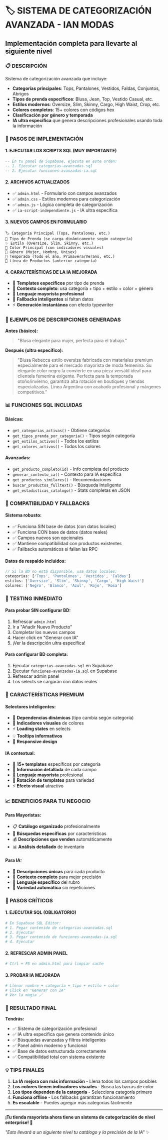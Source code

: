 # 🏷️ SISTEMA DE CATEGORIZACIÓN AVANZADA - IAN MODAS
## Implementación completa para llevarte al siguiente nivel

### 📋 DESCRIPCIÓN
Sistema de categorización avanzada que incluye:
- **Categorías principales**: Tops, Pantalones, Vestidos, Faldas, Conjuntos, Abrigos
- **Tipos de prenda específicos**: Blusa, Jean, Top, Vestido Casual, etc.
- **Estilos modernos**: Oversize, Slim, Skinny, Cargo, High Waist, Crop, etc.
- **Colores completos**: 15+ colores con códigos hex
- **Clasificación por género y temporada**
- **IA ultra específica** que genera descripciones profesionales usando toda la información

### 🚀 PASOS DE IMPLEMENTACIÓN

#### 1. **EJECUTAR LOS SCRIPTS SQL** (MUY IMPORTANTE)
```sql
-- En tu panel de Supabase, ejecuta en este orden:
-- 1. Ejecutar categorias-avanzadas.sql
-- 2. Ejecutar funciones-avanzadas-ia.sql
```

#### 2. **ARCHIVOS ACTUALIZADOS**
- ✅ `admin.html` - Formulario con campos avanzados
- ✅ `admin.css` - Estilos modernos para categorización
- ✅ `admin.js` - Lógica completa de categorización
- ✅ `ia-script-independiente.js` - IA ultra específica

#### 3. **NUEVOS CAMPOS EN FORMULARIO**
```
🏷️ Categoría Principal (Tops, Pantalones, etc.)
👗 Tipo de Prenda (se carga dinámicamente según categoría)
✨ Estilo (Oversize, Slim, Skinny, etc.)
🎨 Color Principal (con indicadores visuales)
👤 Género (Mujer, Hombre, Unisex)
📅 Temporada (Todo el año, Primavera/Verano, etc.)
🌟 Línea de Productos (anterior categoría)
```

#### 4. **CARACTERÍSTICAS DE LA IA MEJORADA**
- 🤖 **Templates específicos** por tipo de prenda
- 🎯 **Contexto completo**: usa categoría + tipo + estilo + color + género
- 💼 **Lenguaje mayorista profesional**
- 🔄 **Fallbacks inteligentes** si faltan datos
- ⚡ **Generación instantánea** con efecto typewriter

### 🎨 EJEMPLOS DE DESCRIPCIONES GENERADAS

**Antes (básico):**
> "Blusa elegante para mujer, perfecta para el trabajo."

**Después (ultra específico):**
> "Blusa Rebecca estilo oversize fabricada con materiales premium especialmente para el mercado mayorista de moda femenina. Su elegante color negro la convierte en una pieza versátil ideal para clientela femenina exigente. Perfecta para la temporada otoño/invierno, garantiza alta rotación en boutiques y tiendas especializadas. Línea Argentina con acabado profesional y márgenes competitivos."

### 📊 FUNCIONES SQL INCLUIDAS

#### **Básicas:**
- `get_categorias_activas()` - Obtiene categorías
- `get_tipos_prenda_por_categoria()` - Tipos según categoría
- `get_estilos_activos()` - Todos los estilos
- `get_colores_activos()` - Todos los colores

#### **Avanzadas:**
- `get_producto_completo(id)` - Info completa del producto
- `generar_contexto_ia()` - Contexto para IA específica
- `get_productos_similares()` - Recomendaciones
- `buscar_productos_fulltext()` - Búsqueda inteligente
- `get_estadisticas_catalogo()` - Stats completas en JSON

### 🔧 COMPATIBILIDAD Y FALLBACKS

#### **Sistema robusto:**
- ✅ Funciona SIN base de datos (con datos locales)
- ✅ Funciona CON base de datos (datos reales)
- ✅ Campos nuevos son opcionales
- ✅ Mantiene compatibilidad con productos existentes
- ✅ Fallbacks automáticos si fallan las RPC

#### **Datos de respaldo incluidos:**
```javascript
// Si la BD no está disponible, usa datos locales:
categorias: ['Tops', 'Pantalones', 'Vestidos', 'Faldas']
estilos: ['Oversize', 'Slim', 'Skinny', 'Cargo', 'High Waist']  
colores: ['Negro', 'Blanco', 'Azul', 'Rojo', 'Rosa']
```

### 🎯 TESTING INMEDIATO

#### **Para probar SIN configurar BD:**
1. Refrescar `admin.html`
2. Ir a "Añadir Nuevo Producto"
3. Completar los nuevos campos
4. Hacer click en "Generar con IA"
5. ¡Ver la descripción ultra específica!

#### **Para configurar BD completa:**
1. Ejecutar `categorias-avanzadas.sql` en Supabase
2. Ejecutar `funciones-avanzadas-ia.sql` en Supabase
3. Refrescar admin panel
4. Los selects se cargarán con datos reales

### 🌟 CARACTERÍSTICAS PREMIUM

#### **Selectores inteligentes:**
- 🔄 **Dependencias dinámicas** (tipo cambia según categoría)
- 🎨 **Indicadores visuales** de colores
- ⚡ **Loading states** en selects
- 💡 **Tooltips informativos**
- 📱 **Responsive design**

#### **IA contextual:**
- 🧠 **15+ templates** específicos por categoría
- 🎯 **Información detallada** de cada campo
- 💼 **Lenguaje mayorista** profesional
- 🔄 **Rotación de templates** para variedad
- ⚡ **Efecto visual** atractivo

### 📈 BENEFICIOS PARA TU NEGOCIO

#### **Para Mayoristas:**
- 📋 **Catálogo organizado** profesionalmente
- 🎯 **Búsquedas específicas** por características
- 💰 **Descripciones que venden** automáticamente
- 📊 **Análisis detallado** de inventario

#### **Para IA:**
- 🤖 **Descripciones únicas** para cada producto
- 🎯 **Contexto completo** para mejor precisión
- 💼 **Lenguaje específico** del rubro
- 🔄 **Variedad automática** sin repeticiones

### 🚨 PASOS CRÍTICOS

#### **1. EJECUTAR SQL (OBLIGATORIO)**
```bash
# En Supabase SQL Editor:
# 1. Pegar contenido de categorias-avanzadas.sql
# 2. Ejecutar
# 3. Pegar contenido de funciones-avanzadas-ia.sql  
# 4. Ejecutar
```

#### **2. REFRESCAR ADMIN PANEL**
```bash
# Ctrl + F5 en admin.html para limpiar cache
```

#### **3. PROBAR IA MEJORADA**
```bash
# Llenar nombre + categoría + tipo + estilo + color
# Click en "Generar con IA"
# Ver la magia 🪄
```

### 🎉 RESULTADO FINAL

**Tendrás:**
- ✅ Sistema de categorización profesional
- ✅ IA ultra específica que genera contenido único
- ✅ Búsquedas avanzadas y filtros inteligentes
- ✅ Panel admin moderno y funcional
- ✅ Base de datos estructurada correctamente
- ✅ Compatibilidad total con sistema existente

### 💡 TIPS FINALES

1. **La IA mejora con más información** - Llena todos los campos posibles
2. **Los colores tienen indicadores visuales** - Busca las barras de color
3. **Los tipos dependen de la categoría** - Selecciona categoría primero
4. **Funciona offline** - Los fallbacks garantizan funcionamiento
5. **Es escalable** - Puedes agregar más categorías fácilmente

---

**¡Tu tienda mayorista ahora tiene un sistema de categorización de nivel enterprise! 🚀**

*"Esto llevará a un siguiente nivel tu catálogo y la precisión de la IA"* ✨